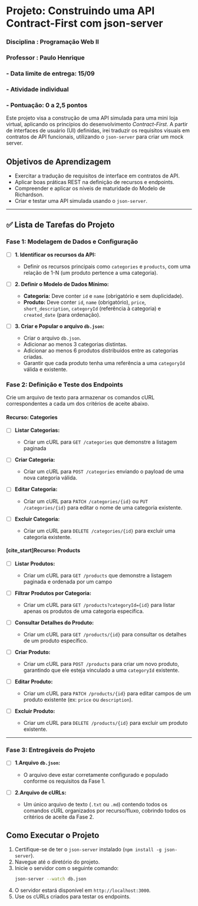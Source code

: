 # Projeto: Construindo uma API Contract-First com json-server


### Disciplina : Programação Web II
### Professor : Paulo Henrique
### - Data limite de entrega: 15/09
### - Atividade individual
### - Pontuação: 0 a 2,5 pontos

Este projeto visa a construção de uma API simulada para uma mini loja virtual, aplicando os princípios do desenvolvimento *Contract-First*. 
A partir de interfaces de usuário (UI) definidas, irei traduzir os requisitos visuais em contratos de API funcionais, utilizando o `json-server` para criar um mock server. 

## Objetivos de Aprendizagem

- Exercitar a tradução de requisitos de interface em contratos de API. 
- Aplicar boas práticas REST na definição de recursos e endpoints. 
- Compreender e aplicar os níveis de maturidade do Modelo de Richardson. 
- Criar e testar uma API simulada usando o `json-server`. 

---

## ✅ Lista de Tarefas do Projeto

### Fase 1: Modelagem de Dados e Configuração

-   [ ] **1. Identificar os recursos da API:**
    -   Definir os recursos principais como `categories` e `products`, com uma relação de 1-N (um produto pertence a uma categoria). 

-   [ ] **2. Definir o Modelo de Dados Mínimo:** 
    -   **Categoria:** Deve conter `id` e `name` (obrigatório e sem duplicidade). 
    -   **Produto:** Deve conter `id`, `name` (obrigatório), `price`, `short_description`, `categoryId` (referência à categoria) e `created_date` (para ordenação). 

-   [ ] **3. Criar e Popular o arquivo `db.json`:** 
    -   Criar o arquivo `db.json`.
    -   Adicionar ao menos 3 categorias distintas. 
    -   Adicionar ao menos 6 produtos distribuídos entre as categorias criadas. 
    -   Garantir que cada produto tenha uma referência a uma `categoryId` válida e existente. 

### Fase 2: Definição e Teste dos Endpoints

Crie um arquivo de texto para armazenar os comandos cURL correspondentes a cada um dos critérios de aceite abaixo. 

#### **Recurso: Categories** 

-   [ ] **Listar Categorias:**
    -   Criar um cURL para `GET /categories` que demonstre a listagem paginada  

-   [ ] **Criar Categoria:**
    -   Criar um cURL para `POST /categories` enviando o payload de uma nova categoria válida. 
-   [ ] **Editar Categoria:**
    -   Criar um cURL para `PATCH /categories/{id}` ou `PUT /categories/{id}` para editar o nome de uma categoria existente. 

-   [ ] **Excluir Categoria:**
    -   Criar um cURL para `DELETE /categories/{id}` para excluir uma categoria existente. 

#### [cite_start]**Recurso: Products** 

-   [ ] **Listar Produtos:**
    -   Criar um cURL para `GET /products` que demonstre a listagem paginada e ordenada por um campo 

-   [ ] **Filtrar Produtos por Categoria:**
    -   Criar um cURL para `GET /products?categoryId={id}` para listar apenas os produtos de uma categoria específica. 

-   [ ] **Consultar Detalhes do Produto:**
    -  Criar um cURL para `GET /products/{id}` para consultar os detalhes de um produto específico. 

-   [ ] **Criar Produto:**
    -  Criar um cURL para `POST /products` para criar um novo produto, garantindo que ele esteja vinculado a uma `categoryId` existente. 

-   [ ] **Editar Produto:**
    -  Criar um cURL para `PATCH /products/{id}` para editar campos de um produto existente (ex: `price` ou `description`). 

-   [ ] **Excluir Produto:**
    -  Criar um cURL para `DELETE /products/{id}` para excluir um produto existente. 

---

### Fase 3: Entregáveis do Projeto

-   [ ] **1.Arquivo `db.json`:** 
    -  O arquivo deve estar corretamente configurado e populado conforme os requisitos da Fase 1.

-   [ ] **2.Arquivo de cURLs:** 
    -  Um único arquivo de texto (`.txt` ou `.md`) contendo todos os comandos cURL organizados por recurso/fluxo, cobrindo todos os critérios de aceite da Fase 2. 

## Como Executar o Projeto

1.  Certifique-se de ter o `json-server` instalado (`npm install -g json-server`).
2.  Navegue até o diretório do projeto.
3.  Inicie o servidor com o seguinte comando:
    ```bash
    json-server --watch db.json
    ```
4.  O servidor estará disponível em `http://localhost:3000`.
5.  Use os cURLs criados para testar os endpoints.
